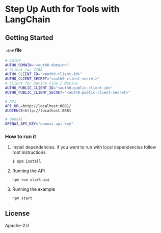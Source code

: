 # Step Up Auth for Tools with LangChain

## Getting Started

#### `.env` file

```sh
# Auth0
AUTH0_DOMAIN="<auth0-domain>"
# Client for CIBA
AUTH0_CLIENT_ID="<auth0-client-id>"
AUTH0_CLIENT_SECRET="<auth0-client-secret>"
# Client for Device Flow / Native
AUTH0_PUBLIC_CLIENT_ID="<auth0-public-client-id>"
AUTH0_PUBLIC_CLIENT_SECRET="<auth0-public-client-secret>"

# API
API_URL=http://localhost:8081/
AUDIENCE=http://localhost:8081

# OpenAI
OPENAI_API_KEY="openai-api-key"
```

### How to run it

1. Install dependencies. If you want to run with local dependencies follow root instructions.

   ```sh
   $ npm install
   ```

2. Running the API

   ```sh
   npm run start:api
   ```

3. Running the example
   ```sh
   npm start
   ```

## License

Apache-2.0
